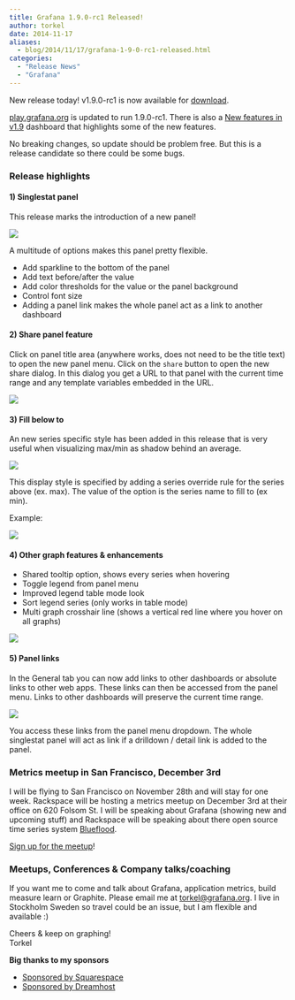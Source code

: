 ```yaml
---
title: Grafana 1.9.0-rc1 Released!
author: torkel
date: 2014-11-17
aliases:
  - blog/2014/11/17/grafana-1-9-0-rc1-released.html
categories:
  - "Release News"
  - "Grafana"
---
```


New release today! v1.9.0-rc1 is now available for [download](https://grafana.com/get).

[play.grafana.org](http://play.grafana.org) is updated to run 1.9.0-rc1.
There is also a [New features in v1.9](http://play.grafana.org/#/dashboard/db/new-features-in-v19)
dashboard that highlights some of the new features.

No breaking changes, so update should be problem free. But this is a release candidate so
there could be some bugs.

### Release highlights

#### 1) Singlestat panel

This release marks the introduction of a new panel!

![](docs/singlestat_panel_1.png)

A multitude of options makes this panel pretty flexible.

* Add sparkline to the bottom of the panel
* Add text before/after the value
* Add color thresholds for the value or the panel background
* Control font size
* Adding a panel link makes the whole panel act as a link to another dashboard

#### 2) Share panel feature
Click on panel title area (anywhere works, does not need to be the title text) to open the
new panel menu. Click on the ``share`` button to open the new share dialog. In this dialog
you get a URL to that panel with the current time range and any template variables
embedded in the URL.

![](blog/panel_menu.png)

#### 3) Fill below to
An new series specific style has been added in this release that is very
useful when visualizing max/min as shadow behind an average.

![](docs/fillbelow_to.png)

This display style is specified by adding a series override rule for the series
above (ex. max). The value of the option is the series name to fill to (ex min).

Example:

![](blog/fillbelow_to_option.png)

#### 4) Other graph features & enhancements

* Shared tooltip option, shows every series when hovering
* Toggle legend from panel menu
* Improved legend table mode look
* Sort legend series (only works in table mode)
* Multi graph crosshair line (shows a vertical red line where you hover on all graphs)

![](animated_gifs/legend_features.gif)

#### 5) Panel links
In the General tab you can now add links to other dashboards or absolute links
to other web apps. These links can then be accessed from the panel menu. Links
to other dashboards will preserve the current time range.

![](docs/drilldown_links.png)

You access these links from the panel menu dropdown. The whole singlestat panel
will act as link if a drilldown / detail link is added to the panel.

### Metrics meetup in San Francisco, December 3rd
I will be flying to San Francisco on November 28th and will stay for one week.
Rackspace will be hosting a metrics meetup on December 3rd at their office on 620
Folsom St. I will be speaking about Grafana (showing new and upcoming stuff) and Rackspace will be speaking about
there open source time series system [Blueflood](http://blueflood.io/).

[Sign up for the meetup](http://www.meetup.com/San-Francisco-Metrics-Meetup/events/218611974/)!

### Meetups, Conferences & Company talks/coaching

If you want me to come and talk about Grafana, application metrics, build measure learn or Graphite.
Please email me at [torkel@grafana.org](mailto:contact@grafana.org). I live in Stockholm Sweden so
travel could be an issue, but I am flexible and available :)

Cheers & keep on graphing!<br>
Torkel

**Big thanks to my sponsors**

* [Sponsored by Squarespace](http://www.squarespace.com)
* [Sponsored by Dreamhost](http://www.dreamhost.com)
